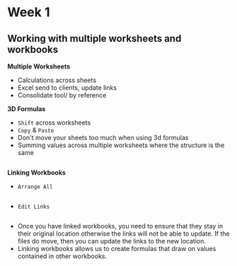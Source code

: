 # Week 1
## Working with multiple worksheets and workbooks

**Multiple Worksheets**
* Calculations across sheets
* Excel send to clients, update links
* Consolidate tool/ by reference

**3D Formulas**
* `Shift` across worksheets
* `Copy` & `Paste`
* Don't move your sheets too much when using 3d formulas
* Summing values across multiple worksheets where the structure is the same

![]()

**Linking Workbooks**
* `Arrange All`

![]()

* `Edit Links`

![]()

* Once you have linked workbooks, you need to ensure that they stay in their original location otherwise the links will not be able to update. If the files do move, then you can update the links to the new location.
* Linking workbooks allows us to create formulas that draw on values contained in other workbooks.

